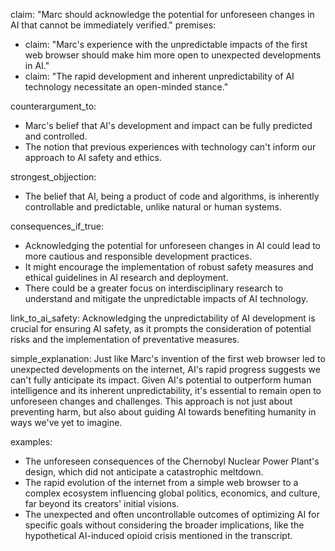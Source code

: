 claim: "Marc should acknowledge the potential for unforeseen changes in AI that cannot be immediately verified."
premises:
  - claim: "Marc's experience with the unpredictable impacts of the first web browser should make him more open to unexpected developments in AI."
  - claim: "The rapid development and inherent unpredictability of AI technology necessitate an open-minded stance."

counterargument_to:
  - Marc's belief that AI's development and impact can be fully predicted and controlled.
  - The notion that previous experiences with technology can't inform our approach to AI safety and ethics.

strongest_objjection:
  - The belief that AI, being a product of code and algorithms, is inherently controllable and predictable, unlike natural or human systems.

consequences_if_true:
  - Acknowledging the potential for unforeseen changes in AI could lead to more cautious and responsible development practices.
  - It might encourage the implementation of robust safety measures and ethical guidelines in AI research and deployment.
  - There could be a greater focus on interdisciplinary research to understand and mitigate the unpredictable impacts of AI technology.

link_to_ai_safety: Acknowledging the unpredictability of AI development is crucial for ensuring AI safety, as it prompts the consideration of potential risks and the implementation of preventative measures.

simple_explanation: Just like Marc's invention of the first web browser led to unexpected developments on the internet, AI's rapid progress suggests we can't fully anticipate its impact. Given AI's potential to outperform human intelligence and its inherent unpredictability, it's essential to remain open to unforeseen changes and challenges. This approach is not just about preventing harm, but also about guiding AI towards benefiting humanity in ways we've yet to imagine.

examples:
  - The unforeseen consequences of the Chernobyl Nuclear Power Plant's design, which did not anticipate a catastrophic meltdown.
  - The rapid evolution of the internet from a simple web browser to a complex ecosystem influencing global politics, economics, and culture, far beyond its creators' initial visions.
  - The unexpected and often uncontrollable outcomes of optimizing AI for specific goals without considering the broader implications, like the hypothetical AI-induced opioid crisis mentioned in the transcript.